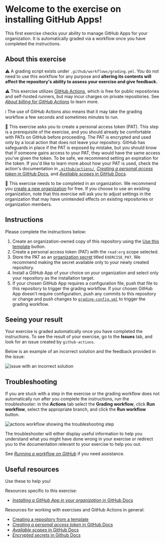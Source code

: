 # Welcome to the exercise on installing GitHub Apps!

This first exercise checks your ability to manage GitHub Apps for your organization. It is automatically graded via a workflow once you have completed the instructions.

## About this exercise

:warning: A grading script exists under `.github/workflows/grading.yml`. You do not need to use this workflow for any purpose and **altering its contents will affect the repository's ability to assess your exercise and give feedback.**

:warning: This exercise utilizes [GitHub Actions](https://docs.github.com/en/actions), which is free for public repositories and self-hosted runners, but may incur charges on private repositories. See _[About billing for GitHub Actions]_ to learn more.

:information_source: The use of GitHub Actions also means that it may take the grading workflow a few seconds and sometimes minutes to run.

:closed_lock_with_key: This exercise asks you to create a personal access token (PAT). This step is a prerequisite of the exercise, and you should already be comfortable with PATs on GitHub before proceeding. The PAT is encrypted and used only by a local action that does not leave your repository. GitHub has safeguards in place if the PAT is exposed by mistake, but you should know that if someone gains access to your PAT, they would have the same access you've given the token. To be safe, we recommend setting an expiration for the token. If you'd like to learn more about how your PAT is used, check the action's documentation in [`.github/actions/`](.github/actions/), [_Creating a personal access token_ in GitHub Docs], and [_Available scopes_ in GitHub Docs].

👥 This exercise needs to be completed in an organization. We recommend you [create a new organization](https://github.com/account/organizations/new?coupon=&plan=team_free) for free. If you choose to use an existing organization, note that this exercise will ask you to adjust settings in the organization that may have unintended effects on existing repositories or organization members. 

## Instructions

<!-- Specific instructions for your exercise -->

Please complete the instructions below:

1. Create an organization-owned copy of this repository using the [Use this template](https://docs.github.com/en/github/creating-cloning-and-archiving-repositories/creating-a-repository-from-a-template#creating-a-repository-from-a-template) button. 
2. Create a personal access token (PAT) with the `read:org` scope selected.
3. Store the PAT as an [organization secret](https://docs.github.com/en/codespaces/managing-codespaces-for-your-organization/managing-encrypted-secrets-for-your-repository-and-organization-for-codespaces#adding-secrets-for-an-organization) titled `EXERCISE_PAT`. We recommend making the secret available only to your newly created repository.
4. Install a GitHub App of your choice on your organization and select only your repository as the installation target.
5. If your chosen GitHub App requires a configuration file, push that file to this repository to trigger the grading workflow. If your chosen GitHub App doesn't require configuration, push any commits to this repository or change and push changes to [`grading-config.yml`](grading_config.yml) to trigger the grading workflow.

<!-- Add your steps below starting with step 2 -->

## Seeing your result

Your exercise is graded automatically once you have completed the instructions. To see the result of your exercise, go to the **Issues** tab, and look for an issue created by `github-actions`. <!-- specify expected Looking Glass display_type --><!-- specific place to look -->

<!-- Display types:
- actions
- issues
 -->

Below is an example of an incorrect solution and the feedback provided in the issue:

![issue with an incorrect solution](https://user-images.githubusercontent.com/16547949/131718787-19d2b2e3-18cf-4d56-bff0-28366dbe8131.png)

## Troubleshooting

If you are stuck with a step in the exercise or the grading workflow does not automatically run after you complete the instructions, run the troubleshooter: in the **Actions** tab select the **Grading workflow**, click **Run workflow**, select the appropriate branch, and click the **Run workflow** button.

![actions workflow showing the troubleshooting step](https://user-images.githubusercontent.com/16547949/131719496-9294f1fe-0963-4d0d-be3e-911472360f7c.png)

The troubleshooter will either display useful information to help you understand what you might have done wrong in your exercise or redirect you to the documentation relevant to your exercise to help you out.

See _[Running a workflow on GitHub]_ if you need assistance.

## Useful resources

Use these to help you!

Resources specific to this exercise:

<!-- - Add further resources for the learner -->

- [_Installing a GitHub App in your organization_ in GitHub Docs]

Resources for working with exercises and GitHub Actions in general:

- [Creating a repository from a template]
- [_Creating a personal access token_ in GitHub Docs]
- [_Available scopes_ in GitHub Docs]
- [_Encrypted secrets_ in Github Docs]

<!--
Links used throughout this README:
-->
<!-- Edit the links below to be relevant -->

[_Installing a GitHub App in your organization_ in GitHub Docs]: https://docs.github.com/en/github/customizing-your-github-workflow/purchasing-and-installing-apps-in-github-marketplace/installing-an-app-in-your-organization#installing-a-github-app-in-your-organization

[creating a repository from a template]: https://docs.github.com/en/github/creating-cloning-and-archiving-repositories/creating-a-repository-from-a-template
[_Creating a personal access token_ in GitHub Docs]: https://docs.github.com/en/github/authenticating-to-github/keeping-your-account-and-data-secure/creating-a-personal-access-token
[_Available scopes_ in GitHub Docs]: https://docs.github.com/en/developers/apps/building-oauth-apps/scopes-for-oauth-apps#available-scopes
[_Encrypted secrets_ in Github Docs]: https://docs.github.com/en/actions/reference/encrypted-secrets
[about billing for github actions]: https://docs.github.com/en/github/setting-up-and-managing-billing-and-payments-on-github/about-billing-for-github-actions
[running a workflow on github]: https://docs.github.com/en/actions/managing-workflow-runs/manually-running-a-workflow#running-a-workflow-on-github
